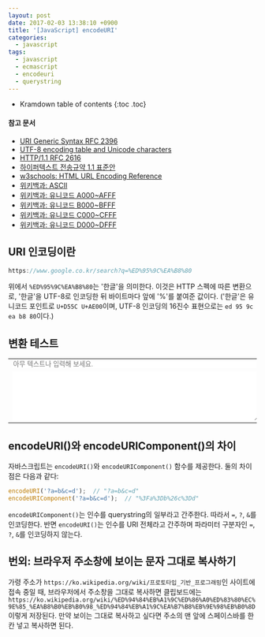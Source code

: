 ```yaml
---
layout: post
date: 2017-02-03 13:38:10 +0900
title: '[JavaScript] encodeURI'
categories:
  - javascript
tags:
  - javascript
  - ecmascript
  - encodeuri
  - querystring
---
```


* Kramdown table of contents
{:toc .toc}

#### 참고 문서

- [URI Generic Syntax RFC 2396](https://www.ietf.org/rfc/rfc2396.txt)
- [UTF-8 encoding table and Unicode characters](https://www.utf8-chartable.de/unicode-utf8-table.pl?start=54528&unicodeinhtml=dec)
- [HTTP/1.1 RFC 2616](https://www.w3.org/Protocols/rfc2616/rfc2616.html)
- [하이퍼텍스트 전송규약 1.1 표준안](http://coffeenix.net/doc/network/http11.txt)
- [w3schools: HTML URL Encoding Reference](http://www.w3schools.com/tags/ref_urlencode.asp)
- [위키백과: ASCII](https://ko.wikipedia.org/wiki/ASCII)
- [위키백과: 유니코드 A000~AFFF](https://ko.wikipedia.org/wiki/%EC%9C%A0%EB%8B%88%EC%BD%94%EB%93%9C_A000~AFFF)
- [위키백과: 유니코드 B000~BFFF](https://ko.wikipedia.org/wiki/%EC%9C%A0%EB%8B%88%EC%BD%94%EB%93%9C_B000~BFFF)
- [위키백과: 유니코드 C000~CFFF](https://ko.wikipedia.org/wiki/%EC%9C%A0%EB%8B%88%EC%BD%94%EB%93%9C_C000~CFFF)
- [위키백과: 유니코드 D000~DFFF](https://ko.wikipedia.org/wiki/%EC%9C%A0%EB%8B%88%EC%BD%94%EB%93%9C_D000~DFFF)


## URI 인코딩이란

```js
https://www.google.co.kr/search?q=%ED%95%9C%EA%B8%80
```

위에서 `%ED%95%9C%EA%B8%80`는 '한글'을 의미한다. 이것은 HTTP 스펙에 따른 변환으로, '한글'을 UTF-8로 인코딩한 뒤 바이트마다 앞에 '%'를 붙여준 값이다. ('한글'은 유니코드 포인트로 `U+D55C U+AE00`이며, UTF-8 인코딩의 16진수 표현으로는 `ed 95 9c ea b8 80`이다.)


## 변환 테스트

<table id="tabKeyCodeTest">
  <tr>
    <td>
      <input id="uri-encode-input" type="text" placeholder="아무 텍스트나 입력해 보세요." onkeyup="keyupHandler()"
          style="width: 500px; border: 0">
    </td>
  </tr>
  <tr>
    <td>
      <textarea id="uri-encode-result" style="width: 500px; height: 100px; border: 0" readonly></textarea>
    </td>
  </tr>
</table>
<script>
function keyupHandler() {
  var value = document.querySelector('#uri-encode-input').value;
  // document.querySelector('#uri-encode-result').textContent = encodeURIComponent(value);
  document.querySelector('#uri-encode-result').value = encodeURIComponent(value);
}
</script>


## encodeURI()와 encodeURIComponent()의 차이

자바스크립트는 `encodeURI()`와 `encodeURIComponent()` 함수를 제공한다. 둘의 차이점은 다음과 같다:

```js
encodeURI('?a=b&c=d');  // "?a=b&c=d"
encodeURIComponent('?a=b&c=d');  // "%3Fa%3Db%26c%3Dd"
```

`encodeURIComponent()`는 인수를 querystring의 일부라고 간주한다. 따라서 `=`, `?`, `&`를 인코딩한다. 반면 `encodeURI()`는 인수를 URI 전체라고 간주하며 파라미터 구분자인 `=`, `?`, `&`를 인코딩하지 않는다.


## 번외: 브라우저 주소창에 보이는 문자 그대로 복사하기

가령 주소가 `https://ko.wikipedia.org/wiki/프로토타입_기반_프로그래밍`인 사이트에 접속 중일 때, 브라우저에서 주소창을 그대로 복사하면 클립보드에는 `https://ko.wikipedia.org/wiki/%ED%94%84%EB%A1%9C%ED%86%A0%ED%83%80%EC%9E%85_%EA%B8%B0%EB%B0%98_%ED%94%84%EB%A1%9C%EA%B7%B8%EB%9E%98%EB%B0%8D` 이렇게 저장된다. 만약 보이는 그대로 복사하고 싶다면 주소의 맨 앞에 스페이스바를 한 칸 넣고 복사하면 된다.
